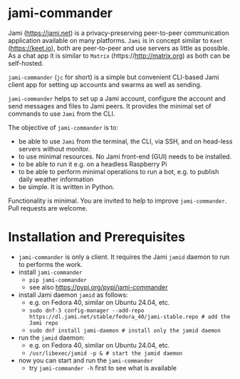 # jami-commander

Jami (https://jami.net) is a privacy-preserving peer-to-peer communication application available on many platforms. `Jami` is in concept similar to `Keet` (https://keet.io), both are peer-to-peer and use servers as little as possible. As a chat app it is similar to `Matrix` (https://http://matrix.org) as both can be self-hosted.

`jami-commander` (`jc` for short) is a simple but convenient CLI-based Jami client app for setting up accounts and swarms as well as sending.

`jami-commander` helps to set up a Jami account, configure the account and send messages and files to Jami peers. It provides the minimal set of commands to use `Jami` from the CLI.

The objective of `jami-commander` is to:

+ be able to use `Jami` from the terminal, the CLI, via SSH, and on head-less servers without monitor.
+ to use minimal resources. No Jami front-end (GUI) needs to be installed.
+ to be able to run it e.g. on a headless Raspberry Pi
+ to be able to perform minimal operations to run a bot, e.g. to publish daily weather information
+ be simple. It is written in Python.

Functionality is minimal. You are invited to help to improve `jami-commander`. Pull requests are welcome.

# Installation and Prerequisites

+ `jami-commander` is only a client. It requires the Jami `jamid` daemon to run to performs the work.
+ install `jami-commander`
  + `pip jami-commander`
  + see also https://pypi.org/pypi/jami-commander
+ install Jami daemon `jamid` as follows:
  + e.g. on Fedora 40, similar on Ubuntu 24.04, etc.
  + `sudo dnf-3 config-manager --add-repo https://dl.jami.net/stable/fedora_40/jami-stable.repo # add the Jami repo`
  + `sudo dnf install jami-daemon # install only the jamid daemon`
+ run the `jamid` daemon:
  + e.g. on Fedora 40, similar on Ubuntu 24.04, etc.
  + `/usr/libexec/jamid -p & # start the jamid daemon`
+ now you can start and run the `jami-commander`
  + try `jami-commander -h` first to see what is available

